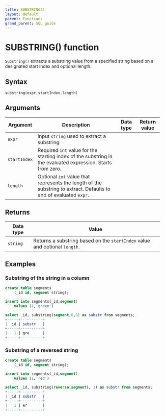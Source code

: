 ```yaml
---
title: SUBSTRING()
layout: default
parent: Functions
grand_parent: SQL guide
---
```


# SUBSTRING() function

`Substring()` extracts a substring value from a specified string based on a designated start index and optional length.

## Syntax

```
substring(expr,startIndex,length)
```

## Arguments

| Argument | Description | Data type | Return value |
|---|---|---|---|
| `expr` | Input `string` used to extract a substring |
| `startIndex` | Required `int` value for the starting index of the substring in the evaluated expression. Starts from zero. |
| `length` | Optional `int` value that represents the length of the substring to extract. Defaults to end of evaluated `expr`. |

## Returns

| Data type | Value |
|---|---|
| `string` | Returns a substring based on the `startIndex` value and optional `length`. |

## Examples

### Substring of the string in a column

```sql
create table segments
    (_id id, segment string);

insert into segments(_id,segment)
    values (1,'green')

select _id, substring(segment,0,3) as substr from segments;
+-----+----------+
| _id | substr   |
+-----+----------+
|   1 | gre      |
+-----+----------+
```

### Substring of a reversed string

```sql
create table segments
    (_id id, segment string);

insert into segments(_id,segment)
    values (1,'red')

select _id, substring(reverse(segment), 1) as substr from segments;
+-----+----------+
| _id | substr   |
+-----+----------+
|   1 | er       |
+-----+----------+
```
